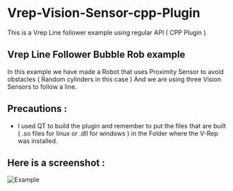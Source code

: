 # Vrep-Vision-Sensor-cpp-Plugin
This is a Vrep Line follower example using regular API  ( CPP Plugin ) 

## Vrep Line Follower Bubble Rob example 
In this example we have made a Robot that uses Proximity Sensor to avoid obstacles ( Random cylinders in this case )
And we are using three Vision Sensors to follow a line.

## Precautions :

- I used QT to build the plugin and remember to put the files that are built ( .so files for linux or .dll for windows ) in the Folder where the V-Rep was installed.


## Here is a screenshot :
![Example](https://user-images.githubusercontent.com/35027192/50174063-2f10a400-031f-11e9-9972-d75fbdbc033a.png)

